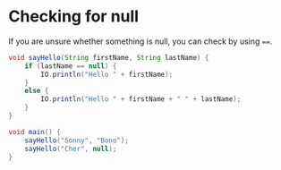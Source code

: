 # Checking for null

If you are unsure whether something is null, you can
check by using `==`.

```java
void sayHello(String firstName, String lastName) {
    if (lastName == null) {
        IO.println("Hello " + firstName);
    }
    else {
        IO.println("Hello " + firstName + " " + lastName);
    }
}

void main() {
    sayHello("Sonny", "Bono");
    sayHello("Cher", null);
}
```